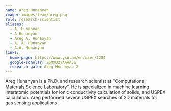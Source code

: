```yaml
---
name: Areg Hunanyan
image: images/team/areg.png
role: research-scientist
aliases:
  - A. Hunanyan
  - A Hunanyan
  - Areg A. Hunanyan
  - A. A. Hunanyan
  - A.A. Hunanyan
links:
  home-page: https://www.ysu.am/en/user/1284
  google-scholar: ZGMXO2YAAAAJ&
  research-gate: Areg-Hunanyan-2
---
```


Areg Hunanyan is a Ph.D. and research scientist at &quot;Computational Materials Science
Laboratory&quot;. He is specialized in machine learning interatomic potentials for ionic
conductivity calculation of solids, and USPEX calculation. Areg performed several
USPEX searches of 2D materials for gas sensing applications.





